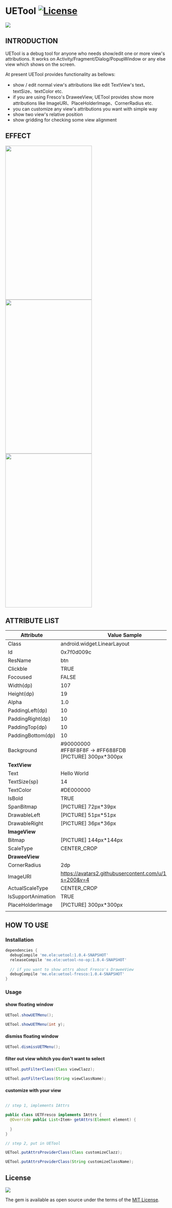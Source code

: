 UETool [![License](https://img.shields.io/badge/license-MIT-000000.svg)](https://github.com/BigKeeper/big-keeper/blob/master/LICENSE)
======

![](https://github.elenet.me/waimai/UETool/blob/master/art/uet_banner.jpeg)

## INTRODUCTION

UETool is a debug tool for anyone who needs show/edit one or more view's attributions. It works on Activity/Fragment/Dialog/PopupWindow or any else view which shows on the screen.

At present UETool provides functionality as bellows:

- show / edit normal view's attributions like edit TextView's text、textSize、textColor etc.
- if you are using Fresco's DraweeView, UETool provides show more attributions like ImageURI、PlaceHolderImage、CornerRadius etc.
- you can customize any view's attributions you want with simple way
- show two view's relative position
- show gridding for checking some view alignment 

## EFFECT

<div>
<img width="270" height="480" src="https://github.elenet.me/waimai/UETool/blob/master/art/show_image_uri.gif"/>

<img width="270" height="480" src="https://github.elenet.me/waimai/UETool/blob/master/art/relative_position.gif"/>

<img width="270" height="480" src="https://github.elenet.me/waimai/UETool/blob/master/art/show_gridding.png"/>
</div>


## ATTRIBUTE LIST

| Attribute | Value Sample | Editable |
| --- | --- | --- |
| Class | android.widget.LinearLayout |  |
| Id | 0x7f0d009c |  |
| ResName | btn |  |
| Clickble | TRUE |  |
| Focoused | FALSE |  |
| Width(dp) | 107 | YES |
| Height(dp) | 19 | YES |
| Alpha | 1.0 |  |
| PaddingLeft(dp) | 10 | YES |
| PaddingRight(dp) | 10 | YES |
| PaddingTop(dp) | 10 | YES |
| PaddingBottom(dp) | 10 | YES |
| Background | #90000000 <br/> #FF8F8F8F -> #FF688FDB <br/> [PICTURE] 300px*300px |  |
| **TextView** |  |  |
| Text | Hello World | YES |
| TextSize(sp) | 14 | YES |
| TextColor | #DE000000 | YES |
| IsBold | TRUE | YES |
| SpanBitmap | [PICTURE] 72px*39px | |
| DrawableLeft | [PICTURE] 51px*51px |  |
| DrawableRight | [PICTURE] 36px*36px |  |
| **ImageView** |  |  |
| Bitmap | [PICTURE] 144px*144px |  |
| ScaleType | CENTER_CROP |  |
| **DraweeView** |  |  |
| CornerRadius | 2dp |  |
| ImageURI | https://avatars2.githubusercontent.com/u/1201438?s=200&v=4 |  |
| ActualScaleType | CENTER_CROP |  |
| IsSupportAnimation | TRUE |  |
| PlaceHolderImage | [PICTURE] 300px*300px |  |
|  |  |  |


## HOW TO USE 

### Installation

```gradle
dependencies {
  debugCompile 'me.ele:uetool:1.0.4-SNAPSHOT'
  releaseCompile 'me.ele:uetool-no-op:1.0.4-SNAPSHOT'
  
  // if you want to show attrs about Fresco's DraweeView
  debugCompile 'me.ele:uetool-fresco:1.0.4-SNAPSHOT'
}
```

### Usage

#### show floating window

```java
UETool.showUETMenu();

UETool.showUETMenu(int y);
```

#### dismiss floating window

```java
UETool.dismissUETMenu();
```

#### filter out view whitch you don't want to select

```java
UETool.putFilterClass(Class viewClazz);

UETool.putFilterClass(String viewClassName);
```

#### customize with your view

```java

// step 1, implements IAttrs

public class UETFresco implements IAttrs {
  @Override public List<Item> getAttrs(Element element) {
  
  }  
}

// step 2, put in UETool

UETool.putAttrsProviderClass(Class customizeClazz);

UETool.putAttrsProviderClass(String customizeClassName);

```

## License

![](https://upload.wikimedia.org/wikipedia/commons/thumb/f/f8/License_icon-mit-88x31-2.svg/128px-License_icon-mit-88x31-2.svg.png)

The gem is available as open source under the terms of the [MIT License](http://opensource.org/licenses/MIT).

